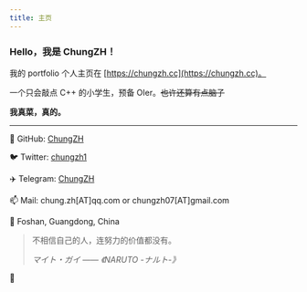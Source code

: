 ```yaml
---
title: 主页
---
```


### Hello，我是 ChungZH！

我的 portfolio 个人主页在 [https://chungzh.cc](https://chungzh.cc)。

一个只会敲点 C++ 的小学生，预备 OIer。~~也许还算有点脑子~~

**我真菜，真的。**

<GetStarted/>

------

🐙 GitHub: [ChungZH](https://github.com/ChungZH)

🐦 Twitter: [chungzh1](https://twitter.com/chungzh1)

✈️ Telegram: [ChungZH](https://t.me/ChungZH)

📫 Mail: chung.zh[AT]qq.com or chungzh07[AT]gmail.com

📍  Foshan, Guangdong, China

> 不相信自己的人，连努力的价值都没有。
> 
> *マイト・ガイ* —— *《NARUTO -ナルト-》*

💪


